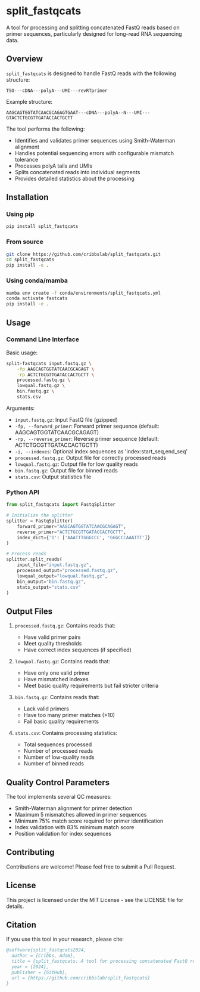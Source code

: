 # split_fastqcats

A tool for processing and splitting concatenated FastQ reads based on primer sequences, particularly designed for long-read RNA sequencing data.

## Overview

`split_fastqcats` is designed to handle FastQ reads with the following structure:

```
TSO---cDNA---polyA---UMI---revRTprimer
```

Example structure:
```
AAGCAGTGGTATCAACGCAGAGTGAAT---cDNA---polyA--N---UMI---GTACTCTGCGTTGATACCACTGCTT
```

The tool performs the following:
- Identifies and validates primer sequences using Smith-Waterman alignment
- Handles potential sequencing errors with configurable mismatch tolerance
- Processes polyA tails and UMIs
- Splits concatenated reads into individual segments
- Provides detailed statistics about the processing

## Installation

### Using pip

```bash
pip install split_fastqcats
```

### From source

```bash
git clone https://github.com/cribbslab/split_fastqcats.git
cd split_fastqcats
pip install -e .
```

### Using conda/mamba

```bash
mamba env create -f conda/environments/split_fastqcats.yml
conda activate fastcats
pip install -e .
```

## Usage

### Command Line Interface

Basic usage:
```bash
split-fastqcats input.fastq.gz \
    -fp AAGCAGTGGTATCAACGCAGAGT \
    -rp ACTCTGCGTTGATACCACTGCTT \
    processed.fastq.gz \
    lowqual.fastq.gz \
    bin.fastq.gz \
    stats.csv
```

Arguments:
- `input.fastq.gz`: Input FastQ file (gzipped)
- `-fp, --forward_primer`: Forward primer sequence (default: AAGCAGTGGTATCAACGCAGAGT)
- `-rp, --reverse_primer`: Reverse primer sequence (default: ACTCTGCGTTGATACCACTGCTT)
- `-i, --indexes`: Optional index sequences as 'index:start_seq,end_seq'
- `processed.fastq.gz`: Output file for correctly processed reads
- `lowqual.fastq.gz`: Output file for low quality reads
- `bin.fastq.gz`: Output file for binned reads
- `stats.csv`: Output statistics file

### Python API

```python
from split_fastqcats import FastqSplitter

# Initialize the splitter
splitter = FastqSplitter(
    forward_primer="AAGCAGTGGTATCAACGCAGAGT",
    reverse_primer="ACTCTGCGTTGATACCACTGCTT",
    index_dict={'1': ['AAATTTGGGCCC', 'GGGCCCAAATTT']}
)

# Process reads
splitter.split_reads(
    input_file="input.fastq.gz",
    processed_output="processed.fastq.gz",
    lowqual_output="lowqual.fastq.gz",
    bin_output="bin.fastq.gz",
    stats_output="stats.csv"
)
```

## Output Files

1. `processed.fastq.gz`: Contains reads that:
   - Have valid primer pairs
   - Meet quality thresholds
   - Have correct index sequences (if specified)

2. `lowqual.fastq.gz`: Contains reads that:
   - Have only one valid primer
   - Have mismatched indexes
   - Meet basic quality requirements but fail stricter criteria

3. `bin.fastq.gz`: Contains reads that:
   - Lack valid primers
   - Have too many primer matches (>10)
   - Fail basic quality requirements

4. `stats.csv`: Contains processing statistics:
   - Total sequences processed
   - Number of processed reads
   - Number of low-quality reads
   - Number of binned reads

## Quality Control Parameters

The tool implements several QC measures:
- Smith-Waterman alignment for primer detection
- Maximum 5 mismatches allowed in primer sequences
- Minimum 75% match score required for primer identification
- Index validation with 83% minimum match score
- Position validation for index sequences

## Contributing

Contributions are welcome! Please feel free to submit a Pull Request.

## License

This project is licensed under the MIT License - see the LICENSE file for details.

## Citation

If you use this tool in your research, please cite:

```bibtex
@software{split_fastqcats2024,
  author = {Cribbs, Adam},
  title = {split_fastqcats: A tool for processing concatenated FastQ reads},
  year = {2024},
  publisher = {GitHub},
  url = {https://github.com/cribbslab/split_fastqcats}
}
